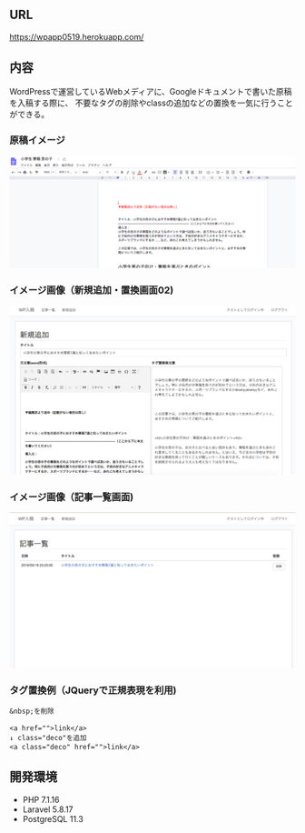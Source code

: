 ## URL
https://wpapp0519.herokuapp.com/

## 内容
WordPressで運営しているWebメディアに、Googleドキュメントで書いた原稿を入稿する際に、
不要なタグの削除やclassの追加などの置換を一気に行うことができる。


### 原稿イメージ
![イメージ画像](img04.png)

### イメージ画像（新規追加・置換画面02)
![イメージ画像](img02.png)

### イメージ画像（記事一覧画面)
![イメージ画像](img03.png)


### タグ置換例（JQueryで正規表現を利用)
```
&nbsp;を削除
```

```
<a href="">link</a>
↓ class="deco"を追加
<a class="deco" href="">link</a>
```

## 開発環境
- PHP 7.1.16
- Laravel 5.8.17
- PostgreSQL  11.3
